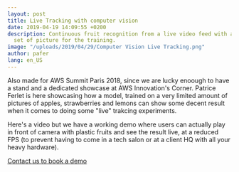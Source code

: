 ```yaml
---
layout: post
title: Live Tracking with computer vision
date: 2019-04-19 14:09:55 +0200
description: Continuous fruit recognition from a live video feed with a very limited
  set of picture for the training.
image: "/uploads/2019/04/29/Computer Vision Live Tracking.png"
author: pafer
lang: en_US
---
```


Also made for AWS Summit Paris 2018, since we are lucky enoough to have a stand and a dedicated showcase at AWS Innovation's Corner. Patrice Ferlet is here showcasing how a model, trained on a very limited amount of pictures of apples, strawberries and lemons can show some decent result when it comes to doing some "live" trakcing experiments.

Here's a video but we have a working demo where users can actually play in front of camera with plastic fruits and see the result live, at a reduced FPS (to prevent having to come in a tech salon or at a client HQ with all your heavy hardware).

[Contact us to book a demo](mailto:patrice.ferlet@smile.eu)
